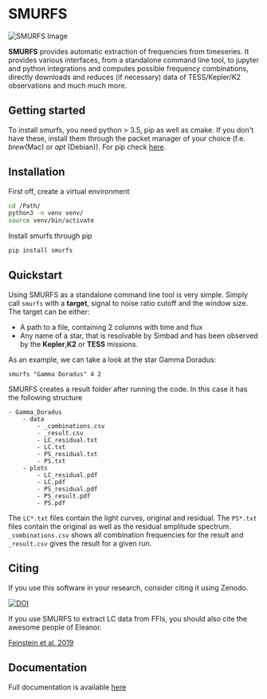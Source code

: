# SMURFS
![SMURFS Image](https://i.imgur.com/Uh2UhpZ.png)

**SMURFS** provides automatic extraction of frequencies from
timeseries. It provides various interfaces, from a standalone command line tool, to jupyter and python 
integrations and computes possible frequency combinations, directly downloads and reduces (if necessary) data 
of TESS/Kepler/K2 observations and much much more.
## Getting started

To install smurfs, you need python > 3.5, pip as well as cmake. If you don't have these, install them through the
packet manager of your choice (f.e. _brew_(Mac) or _apt_ (Debian)). For pip check 
[here](https://pip.pypa.io/en/stable/installing/).

## Installation

First off, create a virtual environment

```bash
cd /Path/
python3 -m venv venv/
source venv/bin/activate
```

Install smurfs through pip

```bash
pip install smurfs
```

## Quickstart

Using SMURFS as a standalone command line tool is very simple. Simply call ```smurfs``` with a **target**, signal to noise
ratio cutoff and the window size. The target can be either:

- A path to a file, containing 2 columns with time and flux
- Any name of a star, that is resolvable by Simbad and has been observed by the **Kepler**,**K2** or **TESS** missions.

As an example, we can take a look at the star Gamma Doradus:
```
smurfs "Gamma Doradus" 4 2
```

SMURFS creates a result folder after running the code. In this case it has the following structure
```
- Gamma_Doradus
    - data
        - _combinations.csv
        - _result.csv
        - LC_residual.txt
        - LC.txt
        - PS_residual.txt
        - PS.txt         
    - plots
        - LC_residual.pdf
        - LC.pdf
        - PS_residual.pdf
        - PS_result.pdf
        - PS.pdf
```
The ```LC*.txt``` files contain the light curves, original and residual. The ```PS*.txt``` files contain the 
original as well as the residual amplitude spectrum. ```_combinations.csv``` shows all combination frequencies for the 
result and ```_result.csv``` gives the result for a given run.

## Citing

If you use this software in your research, consider citing  it using Zenodo.

[![DOI](https://zenodo.org/badge/DOI/10.5281/zenodo.3768032.svg)](https://doi.org/10.5281/zenodo.3768032)


If you use SMURFS to extract LC data from FFIs, you should also cite the awesome people of Eleanor.

[Feinstein et al. 2019](https://ui.adsabs.harvard.edu/abs/2019PASP..131i4502F/abstract)


 
## Documentation

Full documentation is available [here](https://smurfs.readthedocs.io/en/master/)
